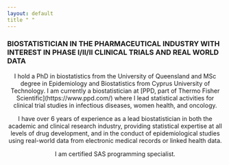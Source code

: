 ```yaml
---
layout: default
title " "
---
```


### BIOSTATISTICIAN IN THE PHARMACEUTICAL INDUSTRY WITH INTEREST IN PHASE I/II/II CLINICAL TRIALS AND REAL WORLD DATA

<center> I hold a PhD in biostatistics from the University of Queensland and MSc degree in Epidemiology and Biostatistics from Cyprus University of Technology.
I am currently a biostatistician at [PPD, part of Thermo Fisher Scientific](https://www.ppd.com/) where I lead statistical activities for clinical trial studies in infectious diseases, women health, and oncology.

I have over 6 years of experience as a lead biostatistician in both the academic and clinical research industry, providing statistical expertise at all levels of drug development, and in the conduct of epidemiological studies using real-world data from electronic medical records or linked health data.

I am certified SAS programming specialist. </center>
  
  
  
  
